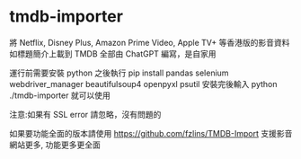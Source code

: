 # tmdb-importer
將 Netflix, Disney Plus, Amazon Prime Video, Apple TV+ 等香港版的影音資料如標題簡介上載到 TMDB
全部由 ChatGPT 編寫，是自家用

運行前需要安裝 python
之後執行
pip install pandas selenium webdriver_manager beautifulsoup4 openpyxl psutil
安裝完後輸入
python ./tmdb-importer
就可以使用

注意:如果有 SSL error 請忽略，沒有問題的

如果要功能全面的版本請使用 https://github.com/fzlins/TMDB-Import
支援影音網站更多, 功能更多更全面

